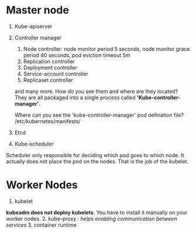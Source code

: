 
# Master node 
1. Kube-apiserver
2. Controller manager 
    1. Node controller: node monitor period 5 seconds, node monitor grace period 40 seconds, 
    pod eviction timeout 5m 
    2. Replication controller 
    3. Deployment controller
    4. Service-account controller
    5. Replicaset controller 
    
    and many more. How do you see them and where are they located? They are all packaged into a single process called **'Kube-controller-manager'**.
    
    Where can you see the 'kube-controller-manager' pod defination file? /etc/kubernetes/manifests/
3. Etcd 
4. Kube-scheduler


Scheduler only responsible for deciding which pod goes to which node. It actually does not place the pod on the nodes. That is the job of the kubelet. 


# Worker Nodes
1. kubelet

**kubeadm does not deploy kubelets**. You have to install it manually on your worker nodes. 
2. kube-proxy : *helps enabling communication between services* 
3. container runtime


